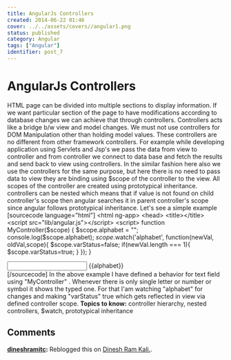 ```yaml
---
title: AngularJs Controllers
created: 2014-06-22 01:46
cover: ../../assets/covers//angular1.png
status: published
category: Angular
tags: ["Angular"]
identifier: post_7
---
```

# AngularJs Controllers

HTML page can be divided into multiple sections to display information. If we want particular section of the page to have modifications according to database changes we can achieve that through controllers. Controllers acts like a bridge b/w view and model changes. We must not use controllers for DOM Manipulation other than holding model values. These controllers are no different from other framework controllers. For example while developing application using Servlets and Jsp's we pass the data from view to controller and from controller we connect to data base and fetch the results and send back to view using controllers. In the similar fashion here also we use the controllers for the same purpose, but here there is no need to pass data to view they are binding using $scope of the controller to the view.  All scopes of the controller are created using prototypical inheritance. controllers can be nested which means that if value is not found on child controller's scope then angular searches it in parent controller's scope since angular follows prototypical inheritance. Let's see a simple example [sourcecode language="html"] <html ng-app> <head> <title></title> <script src="lib/angular.js"></script> <script> function MyController($scope) { $scope.alphabet = ""; console.log($scope.alphabet); $scope.$watch('alphabet', function(newVal, oldVal,scope){ $scope.varStatus=false; if(newVal.length === 1){ $scope.varStatus=true; } }); } </script> </head> <body ng-app=""> <div ng-controller="MyController"> <input type="text" ng-model="alphabet"/> <span ng-show="varStatus">{{alphabet}}</span> </div> </body> </html> [/sourcecode] In the above example I have defined a behavior for text field using "MyController" . Whenever there is only single letter or number or symbol it shows the typed one. For that I'am watching "alphabet" for changes and making "varStatus" true which gets reflected in view via defined controller scope. **Topics to know:** controller hierarchy, nested controllers, $watch, prototypical inheritance

## Comments

**[dineshramitc](#4 "2014-06-23 21:02:27"):** Reblogged this on [Dinesh Ram Kali.](http://dineshramitc.wordpress.com/2014/06/23/angularjs-controllers/).

